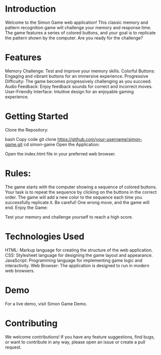 # Introduction
Welcome to the Simon Game web application! This classic memory and pattern recognition game will challenge your memory and response time. The game features a series of colored buttons, and your goal is to replicate the pattern shown by the computer. Are you ready for the challenge?

#  Features
Memory Challenge: Test and improve your memory skills.
Colorful Buttons: Engaging and vibrant buttons for an immersive experience.
Progressive Difficulty: The game becomes progressively challenging as you succeed.
Audio Feedback: Enjoy feedback sounds for correct and incorrect moves.
User-Friendly Interface: Intuitive design for an enjoyable gaming experience.
#  Getting Started
Clone the Repository:

bash
Copy code
git clone https://github.com/your-username/simon-game.git
cd simon-game
Open the Application:

Open the index.html file in your preferred web browser.
# Rules:

The game starts with the computer showing a sequence of colored buttons.
Your task is to repeat the sequence by clicking on the buttons in the correct order.
The game will add a new color to the sequence each time you successfully replicate it.
Be careful! One wrong move, and the game will end.
Enjoy the Game:

Test your memory and challenge yourself to reach a high score.
# Technologies Used
HTML: Markup language for creating the structure of the web application.
CSS: Stylesheet language for designing the game layout and appearance.
JavaScript: Programming language for implementing game logic and interactivity.
Web Browser: The application is designed to run in modern web browsers.
#  Demo
For a live demo, visit Simon Game Demo.

#  Contributing
We welcome contributions! If you have any feature suggestions, find bugs, or want to contribute in any way, please open an issue or create a pull request.

